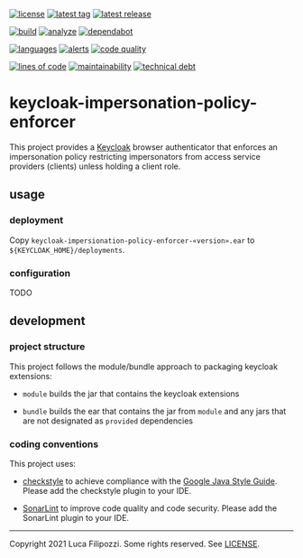 [![license][license-img]][license-url]
[![latest tag][latest-tag-img]][latest-tag-url]
[![latest release][latest-release-img]][latest-release-url]

[![build][build-img]][build-url]
[![analyze][analyze-img]][analyze-url]
[![dependabot][dependabot-img]][dependabot-url]

[![languages][languages-img]][languages-url]
[![alerts][alerts-img]][alerts-url]
[![code quality][code-quality-img]][code-quality-url]

[![lines of code][lines-of-code-img]][lines-of-code-url]
[![maintainability][maintainability-img]][maintainability-url]
[![technical debt][technical-debt-img]][technical-debt-url]

# keycloak-impersonation-policy-enforcer

This project provides a [Keycloak][keycloak] browser authenticator that
enforces an impersonation policy restricting impersonators from access
service providers (clients) unless holding a client role.

## usage

### deployment

Copy `keycloak-impersionation-policy-enforcer-«version».ear` to `${KEYCLOAK_HOME}/deployments`.

### configuration

TODO

## development

### project structure

This project follows the module/bundle approach to packaging keycloak extensions:

* `module` builds the jar that contains the keycloak extensions

* `bundle` builds the ear that contains the jar from `module` and any jars that are
  not designated as `provided` dependencies

### coding conventions

This project uses:

* [checkstyle][checkstyle] to achieve compliance with the [Google Java Style Guide][style-guide].
  Please add the checkstyle plugin to your IDE.

* [SonarLint][sonarlint] to improve code quality and code security.
  Please add the SonarLint plugin to your IDE.

---
Copyright 2021 Luca Filipozzi. Some rights reserved. See [LICENSE][license-url].

[keycloak]: https://keycloak.org/

[style-guide]: https://google.github.io/styleguide/javaguide.html
[checkstyle]: https://checkstyle.sourceforge.io/
[sonarlint]: https://www.sonarlint.org/

[latest-release-img]: https://badgen.net/github/release/LucaFilipozzi/keycloak-impersonation-policy-enforcer?icon=github&label=latest%20release
[latest-release-url]: https://github.com/LucaFilipozzi/keycloak-impersonation-policy-enforcer/releases/latest
[latest-tag-img]: https://badgen.net/github/tag/LucaFilipozzi/keycloak-impersonation-policy-enforcer?icon=github
[latest-tag-url]: https://github.com/LucaFilipozzi/keycloak-impersonation-policy-enforcer/tags
[license-img]: https://badgen.net/github/license/LucaFilipozzi/keycloak-impersonation-policy-enforcer?icon=github
[license-url]: https://github.com/LucaFilipozzi/keycloak-impersonation-policy-enforcer/blob/main/LICENSE

[analyze-img]: https://github.com/LucaFilipozzi/keycloak-impersonation-policy-enforcer/actions/workflows/analyze.yml/badge.svg
[analyze-url]: https://github.com/LucaFilipozzi/keycloak-impersonation-policy-enforcer/actions/workflows/analyze.yml
[build-img]: https://github.com/LucaFilipozzi/keycloak-impersonation-policy-enforcer/actions/workflows/build.yml/badge.svg
[build-url]: https://github.com/LucaFilipozzi/keycloak-impersonation-policy-enforcer/actions/workflows/build.yml
[dependabot-img]: https://badgen.net/github/dependabot/LucaFilipozzi/keycloak-impersonation-policy-enforcer?icon=dependabot
[dependabot-url]: https://github.com/LucaFilipozzi/keycloak-impersonation-policy-enforcer/network/dependencies

[languages-img]: https://badgen.net/lgtm/langs/g/LucaFilipozzi/keycloak-impersonation-policy-enforcer?icon=lgtm
[languages-url]: https://lgtm.com/projects/g/LucaFilipozzi/keycloak-impersonation-policy-enforcer/logs/languages/lang:java
[alerts-img]: https://badgen.net/lgtm/alerts/g/LucaFilipozzi/keycloak-impersonation-policy-enforcer/java?icon=lgtm
[alerts-url]: https://lgtm.com/projects/g/LucaFilipozzi/keycloak-impersonation-policy-enforcer/alerts
[code-quality-img]: https://badgen.net/lgtm/grade/g/LucaFilipozzi/keycloak-impersonation-policy-enforcer/java?icon=lgtm
[code-quality-url]: https://lgtm.com/projects/g/LucaFilipozzi/keycloak-impersonation-policy-enforcer/context:java

[lines-of-code-img]: https://badgen.net/codeclimate/loc/LucaFilipozzi/keycloak-impersonation-policy-enforcer?icon=codeclimate
[lines-of-code-url]: https://codeclimate.com/github/LucaFilipozzi/keycloak-impersonation-policy-enforcer
[maintainability-img]: https://badgen.net/codeclimate/maintainability/LucaFilipozzi/keycloak-impersonation-policy-enforcer?icon=codeclimate
[maintainability-url]: https://codeclimate.com/github/LucaFilipozzi/keycloak-impersonation-policy-enforcer/maintainability
[technical-debt-img]: https://badgen.net/codeclimate/tech-debt/LucaFilipozzi/keycloak-impersonation-policy-enforcer?icon=codeclimate
[technical-debt-url]: https://codeclimate.com/github/LucaFilipozzi/keycloak-impersonation-policy-enforcer/maintainability
